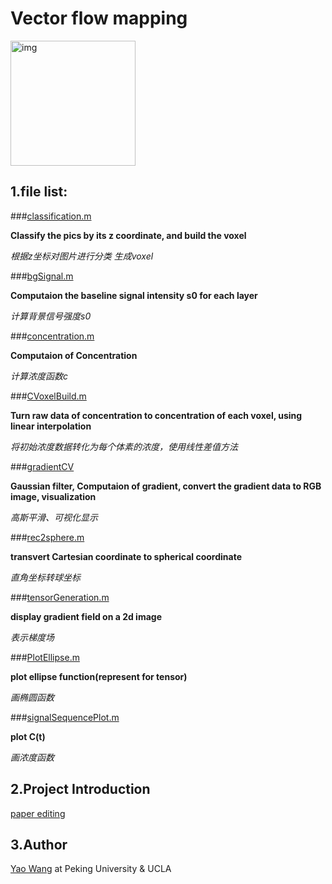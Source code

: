 # Vector flow mapping

<img src="http://mri-q.com/uploads/3/4/5/7/34572113/7546639_orig.gif?259" alt="img" width="200">

## 1.file list:

###[classification.m](https://github.com/MarcWong/PTI/blob/master/classification.m)

**Classify the pics by its z coordinate, and build the voxel**

*根据z坐标对图片进行分类 生成voxel*

###[bgSignal.m](https://github.com/MarcWong/PTI/blob/master/bgSignal.m)

**Computaion the baseline signal intensity s0 for each layer**

*计算背景信号强度s0*


###[concentration.m](https://github.com/MarcWong/PTI/blob/master/concentration.m)

**Computaion of Concentration**

*计算浓度函数c*

###[CVoxelBuild.m](https://github.com/MarcWong/PTI/blob/master/CVoxelBuild.m)

**Turn raw data of concentration to concentration of each voxel, using linear interpolation**

*将初始浓度数据转化为每个体素的浓度，使用线性差值方法*

###[gradientCV](https://github.com/MarcWong/PTI/blob/master/gradientCV.m)

**Gaussian filter, Computaion of gradient, convert the gradient data to RGB image, visualization**

*高斯平滑、可视化显示*


###[rec2sphere.m](https://github.com/MarcWong/PTI/blob/master/rec2sphere.m)

**transvert Cartesian coordinate to spherical coordinate**

*直角坐标转球坐标*

###[tensorGeneration.m](https://github.com/MarcWong/PTI/blob/master/tensorGeneration.m)

**display gradient field on a 2d image**

*表示梯度场*

###[PlotEllipse.m](https://github.com/MarcWong/PTI/blob/master/PlotEllipse.m)

**plot ellipse function(represent for tensor)**

*画椭圆函数*

###[signalSequencePlot.m](https://github.com/MarcWong/PTI/blob/master/signalSequencePlot.m)

**plot C(t)**

*画浓度函数*


## 2.Project Introduction
[paper editing](https://www.overleaf.com/5853697wdvqfy#/19294796/)

## 3.Author
[Yao Wang](https://www.facebook.com/marcSwong) at Peking University & UCLA


